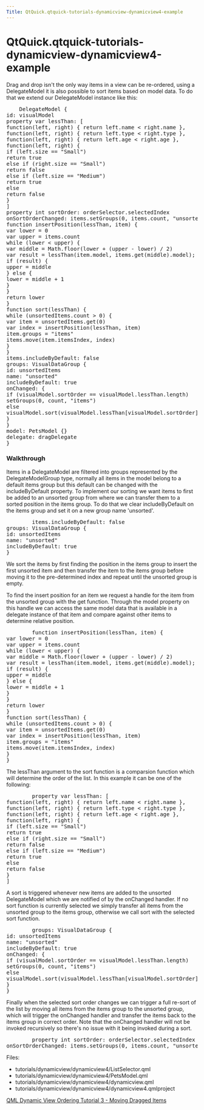 ```yaml
---
Title: QtQuick.qtquick-tutorials-dynamicview-dynamicview4-example
---
```


# QtQuick.qtquick-tutorials-dynamicview-dynamicview4-example

<span class="subtitle"></span>
<!-- $$$tutorials/dynamicview/dynamicview4-description -->
<p>Drag and drop isn't the only way items in a view can be re-ordered, using a DelegateModel it is also possible to sort items based on model data. To do that we extend our DelegateModel instance like this:</p>
<pre class="qml">    <span class="type">DelegateModel</span> {
<span class="name">id</span>: <span class="name">visualModel</span>
property <span class="type">var</span> <span class="name">lessThan</span>: [
<span class="keyword">function</span>(<span class="name">left</span>, right) { <span class="keyword">return</span> <span class="name">left</span>.<span class="name">name</span> <span class="operator">&lt;</span> <span class="name">right</span>.<span class="name">name</span> },
<span class="keyword">function</span>(<span class="name">left</span>, right) { <span class="keyword">return</span> <span class="name">left</span>.<span class="name">type</span> <span class="operator">&lt;</span> <span class="name">right</span>.<span class="name">type</span> },
<span class="keyword">function</span>(<span class="name">left</span>, right) { <span class="keyword">return</span> <span class="name">left</span>.<span class="name">age</span> <span class="operator">&lt;</span> <span class="name">right</span>.<span class="name">age</span> },
<span class="keyword">function</span>(<span class="name">left</span>, right) {
<span class="keyword">if</span> (<span class="name">left</span>.<span class="name">size</span> <span class="operator">==</span> <span class="string">&quot;Small&quot;</span>)
<span class="keyword">return</span> <span class="number">true</span>
<span class="keyword">else</span> <span class="keyword">if</span> (<span class="name">right</span>.<span class="name">size</span> <span class="operator">==</span> <span class="string">&quot;Small&quot;</span>)
<span class="keyword">return</span> <span class="number">false</span>
<span class="keyword">else</span> <span class="keyword">if</span> (<span class="name">left</span>.<span class="name">size</span> <span class="operator">==</span> <span class="string">&quot;Medium&quot;</span>)
<span class="keyword">return</span> <span class="number">true</span>
<span class="keyword">else</span>
<span class="keyword">return</span> <span class="number">false</span>
}
]
property <span class="type">int</span> <span class="name">sortOrder</span>: <span class="name">orderSelector</span>.<span class="name">selectedIndex</span>
<span class="name">onSortOrderChanged</span>: <span class="name">items</span>.<span class="name">setGroups</span>(<span class="number">0</span>, <span class="name">items</span>.<span class="name">count</span>, <span class="string">&quot;unsorted&quot;</span>)
<span class="keyword">function</span> <span class="name">insertPosition</span>(<span class="name">lessThan</span>, item) {
var <span class="name">lower</span> = <span class="number">0</span>
var <span class="name">upper</span> = <span class="name">items</span>.<span class="name">count</span>
<span class="keyword">while</span> (<span class="name">lower</span> <span class="operator">&lt;</span> <span class="name">upper</span>) {
var <span class="name">middle</span> = <span class="name">Math</span>.<span class="name">floor</span>(<span class="name">lower</span> <span class="operator">+</span> (<span class="name">upper</span> <span class="operator">-</span> <span class="name">lower</span>) <span class="operator">/</span> <span class="number">2</span>)
var <span class="name">result</span> = <span class="name">lessThan</span>(<span class="name">item</span>.<span class="name">model</span>, <span class="name">items</span>.<span class="name">get</span>(<span class="name">middle</span>).<span class="name">model</span>);
<span class="keyword">if</span> (<span class="name">result</span>) {
<span class="name">upper</span> <span class="operator">=</span> <span class="name">middle</span>
} <span class="keyword">else</span> {
<span class="name">lower</span> <span class="operator">=</span> <span class="name">middle</span> <span class="operator">+</span> <span class="number">1</span>
}
}
<span class="keyword">return</span> <span class="name">lower</span>
}
<span class="keyword">function</span> <span class="name">sort</span>(<span class="name">lessThan</span>) {
<span class="keyword">while</span> (<span class="name">unsortedItems</span>.<span class="name">count</span> <span class="operator">&gt;</span> <span class="number">0</span>) {
var <span class="name">item</span> = <span class="name">unsortedItems</span>.<span class="name">get</span>(<span class="number">0</span>)
var <span class="name">index</span> = <span class="name">insertPosition</span>(<span class="name">lessThan</span>, <span class="name">item</span>)
<span class="name">item</span>.<span class="name">groups</span> <span class="operator">=</span> <span class="string">&quot;items&quot;</span>
<span class="name">items</span>.<span class="name">move</span>(<span class="name">item</span>.<span class="name">itemsIndex</span>, <span class="name">index</span>)
}
}
<span class="name">items</span>.includeByDefault: <span class="number">false</span>
<span class="name">groups</span>: <span class="name">VisualDataGroup</span> {
<span class="name">id</span>: <span class="name">unsortedItems</span>
<span class="name">name</span>: <span class="string">&quot;unsorted&quot;</span>
<span class="name">includeByDefault</span>: <span class="number">true</span>
<span class="name">onChanged</span>: {
<span class="keyword">if</span> (<span class="name">visualModel</span>.<span class="name">sortOrder</span> <span class="operator">==</span> <span class="name">visualModel</span>.<span class="name">lessThan</span>.<span class="name">length</span>)
<span class="name">setGroups</span>(<span class="number">0</span>, <span class="name">count</span>, <span class="string">&quot;items&quot;</span>)
<span class="keyword">else</span>
<span class="name">visualModel</span>.<span class="name">sort</span>(<span class="name">visualModel</span>.<span class="name">lessThan</span>[<span class="name">visualModel</span>.<span class="name">sortOrder</span>])
}
}
<span class="name">model</span>: <span class="name">PetsModel</span> {}
<span class="name">delegate</span>: <span class="name">dragDelegate</span>
}</pre>
<h3 >Walkthrough</h3>
<p>Items in a DelegateModel are filtered into groups represented by the DelegateModelGroup type, normally all items in the model belong to a default items group but this default can be changed with the includeByDefault property. To implement our sorting we want items to first be added to an unsorted group from where we can transfer them to a sorted position in the items group. To do that we clear includeByDefault on the items group and set it on a new group name 'unsorted'.</p>
<pre class="qml">        <span class="name">items</span>.includeByDefault: <span class="number">false</span>
<span class="name">groups</span>: <span class="name">VisualDataGroup</span> {
<span class="name">id</span>: <span class="name">unsortedItems</span>
<span class="name">name</span>: <span class="string">&quot;unsorted&quot;</span>
<span class="name">includeByDefault</span>: <span class="number">true</span>
}</pre>
<p>We sort the items by first finding the position in the items group to insert the first unsorted item and then transfer the item to the items group before moving it to the pre-determined index and repeat until the unsorted group is empty.</p>
<p>To find the insert position for an item we request a handle for the item from the unsorted group with the get function. Through the model property on this handle we can access the same model data that is available in a delegate instance of that item and compare against other items to determine relative position.</p>
<pre class="qml">        <span class="keyword">function</span> <span class="name">insertPosition</span>(<span class="name">lessThan</span>, item) {
var <span class="name">lower</span> = <span class="number">0</span>
var <span class="name">upper</span> = <span class="name">items</span>.<span class="name">count</span>
<span class="keyword">while</span> (<span class="name">lower</span> <span class="operator">&lt;</span> <span class="name">upper</span>) {
var <span class="name">middle</span> = <span class="name">Math</span>.<span class="name">floor</span>(<span class="name">lower</span> <span class="operator">+</span> (<span class="name">upper</span> <span class="operator">-</span> <span class="name">lower</span>) <span class="operator">/</span> <span class="number">2</span>)
var <span class="name">result</span> = <span class="name">lessThan</span>(<span class="name">item</span>.<span class="name">model</span>, <span class="name">items</span>.<span class="name">get</span>(<span class="name">middle</span>).<span class="name">model</span>);
<span class="keyword">if</span> (<span class="name">result</span>) {
<span class="name">upper</span> <span class="operator">=</span> <span class="name">middle</span>
} <span class="keyword">else</span> {
<span class="name">lower</span> <span class="operator">=</span> <span class="name">middle</span> <span class="operator">+</span> <span class="number">1</span>
}
}
<span class="keyword">return</span> <span class="name">lower</span>
}
<span class="keyword">function</span> <span class="name">sort</span>(<span class="name">lessThan</span>) {
<span class="keyword">while</span> (<span class="name">unsortedItems</span>.<span class="name">count</span> <span class="operator">&gt;</span> <span class="number">0</span>) {
var <span class="name">item</span> = <span class="name">unsortedItems</span>.<span class="name">get</span>(<span class="number">0</span>)
var <span class="name">index</span> = <span class="name">insertPosition</span>(<span class="name">lessThan</span>, <span class="name">item</span>)
<span class="name">item</span>.<span class="name">groups</span> <span class="operator">=</span> <span class="string">&quot;items&quot;</span>
<span class="name">items</span>.<span class="name">move</span>(<span class="name">item</span>.<span class="name">itemsIndex</span>, <span class="name">index</span>)
}
}</pre>
<p>The lessThan argument to the sort function is a comparsion function which will determine the order of the list. In this example it can be one of the following:</p>
<pre class="qml">        property <span class="type">var</span> <span class="name">lessThan</span>: [
<span class="keyword">function</span>(<span class="name">left</span>, right) { <span class="keyword">return</span> <span class="name">left</span>.<span class="name">name</span> <span class="operator">&lt;</span> <span class="name">right</span>.<span class="name">name</span> },
<span class="keyword">function</span>(<span class="name">left</span>, right) { <span class="keyword">return</span> <span class="name">left</span>.<span class="name">type</span> <span class="operator">&lt;</span> <span class="name">right</span>.<span class="name">type</span> },
<span class="keyword">function</span>(<span class="name">left</span>, right) { <span class="keyword">return</span> <span class="name">left</span>.<span class="name">age</span> <span class="operator">&lt;</span> <span class="name">right</span>.<span class="name">age</span> },
<span class="keyword">function</span>(<span class="name">left</span>, right) {
<span class="keyword">if</span> (<span class="name">left</span>.<span class="name">size</span> <span class="operator">==</span> <span class="string">&quot;Small&quot;</span>)
<span class="keyword">return</span> <span class="number">true</span>
<span class="keyword">else</span> <span class="keyword">if</span> (<span class="name">right</span>.<span class="name">size</span> <span class="operator">==</span> <span class="string">&quot;Small&quot;</span>)
<span class="keyword">return</span> <span class="number">false</span>
<span class="keyword">else</span> <span class="keyword">if</span> (<span class="name">left</span>.<span class="name">size</span> <span class="operator">==</span> <span class="string">&quot;Medium&quot;</span>)
<span class="keyword">return</span> <span class="number">true</span>
<span class="keyword">else</span>
<span class="keyword">return</span> <span class="number">false</span>
}
]</pre>
<p>A sort is triggered whenever new items are added to the unsorted DelegateModel which we are notified of by the onChanged handler. If no sort function is currently selected we simply transfer all items from the unsorted group to the items group, otherwise we call sort with the selected sort function.</p>
<pre class="qml">        <span class="name">groups</span>: <span class="name">VisualDataGroup</span> {
<span class="name">id</span>: <span class="name">unsortedItems</span>
<span class="name">name</span>: <span class="string">&quot;unsorted&quot;</span>
<span class="name">includeByDefault</span>: <span class="number">true</span>
<span class="name">onChanged</span>: {
<span class="keyword">if</span> (<span class="name">visualModel</span>.<span class="name">sortOrder</span> <span class="operator">==</span> <span class="name">visualModel</span>.<span class="name">lessThan</span>.<span class="name">length</span>)
<span class="name">setGroups</span>(<span class="number">0</span>, <span class="name">count</span>, <span class="string">&quot;items&quot;</span>)
<span class="keyword">else</span>
<span class="name">visualModel</span>.<span class="name">sort</span>(<span class="name">visualModel</span>.<span class="name">lessThan</span>[<span class="name">visualModel</span>.<span class="name">sortOrder</span>])
}
}</pre>
<p>Finally when the selected sort order changes we can trigger a full re-sort of the list by moving all items from the items group to the unsorted group, which will trigger the onChanged handler and transfer the items back to the items group in correct order. Note that the onChanged handler will not be invoked recursively so there's no issue with it being invoked during a sort.</p>
<pre class="qml">        property <span class="type">int</span> <span class="name">sortOrder</span>: <span class="name">orderSelector</span>.<span class="name">selectedIndex</span>
<span class="name">onSortOrderChanged</span>: <span class="name">items</span>.<span class="name">setGroups</span>(<span class="number">0</span>, <span class="name">items</span>.<span class="name">count</span>, <span class="string">&quot;unsorted&quot;</span>)</pre>
<p>Files:</p>
<ul>
<li>tutorials/dynamicview/dynamicview4/ListSelector.qml</li>
<li>tutorials/dynamicview/dynamicview4/PetsModel.qml</li>
<li>tutorials/dynamicview/dynamicview4/dynamicview.qml</li>
<li>tutorials/dynamicview/dynamicview4/dynamicview4.qmlproject</li>
</ul>
<!-- @@@tutorials/dynamicview/dynamicview4 -->
<p class="naviNextPrevious footerNavi">
<a class="prevPage" href="QtQuick.tutorials-dynamicview-dynamicview3.md">QML Dynamic View Ordering Tutorial 3 - Moving Dragged Items</a>
</p>
